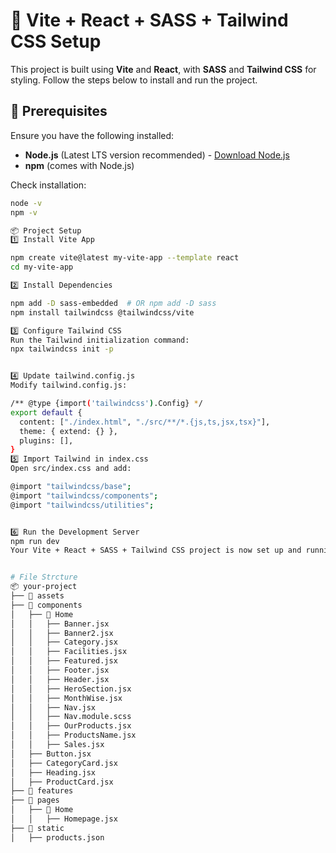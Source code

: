 # 🚀 Vite + React + SASS + Tailwind CSS Setup

This project is built using **Vite** and **React**, with **SASS** and **Tailwind CSS** for styling. Follow the steps below to install and run the project.

## 📌 Prerequisites
Ensure you have the following installed:
- **Node.js** (Latest LTS version recommended) - [Download Node.js](https://nodejs.org/)
- **npm** (comes with Node.js)

Check installation:
```sh
node -v
npm -v

📦 Project Setup
1️⃣ Install Vite App

npm create vite@latest my-vite-app --template react
cd my-vite-app

2️⃣ Install Dependencies

npm add -D sass-embedded  # OR npm add -D sass
npm install tailwindcss @tailwindcss/vite

3️⃣ Configure Tailwind CSS
Run the Tailwind initialization command:
npx tailwindcss init -p


4️⃣ Update tailwind.config.js
Modify tailwind.config.js:

/** @type {import('tailwindcss').Config} */
export default {
  content: ["./index.html", "./src/**/*.{js,ts,jsx,tsx}"],
  theme: { extend: {} },
  plugins: [],
}
5️⃣ Import Tailwind in index.css
Open src/index.css and add:

@import "tailwindcss/base";
@import "tailwindcss/components";
@import "tailwindcss/utilities";


6️⃣ Run the Development Server
npm run dev
Your Vite + React + SASS + Tailwind CSS project is now set up and running! 🚀


# File Strcture
📦 your-project
├── 📂 assets
├── 📂 components
│   ├── 📂 Home
│   │   ├── Banner.jsx
│   │   ├── Banner2.jsx
│   │   ├── Category.jsx
│   │   ├── Facilities.jsx
│   │   ├── Featured.jsx
│   │   ├── Footer.jsx
│   │   ├── Header.jsx
│   │   ├── HeroSection.jsx
│   │   ├── MonthWise.jsx
│   │   ├── Nav.jsx
│   │   ├── Nav.module.scss
│   │   ├── OurProducts.jsx
│   │   ├── ProductsName.jsx
│   │   ├── Sales.jsx
│   ├── Button.jsx
│   ├── CategoryCard.jsx
│   ├── Heading.jsx
│   ├── ProductCard.jsx
├── 📂 features
├── 📂 pages
│   ├── 📂 Home
│   │   ├── Homepage.jsx
├── 📂 static
│   ├── products.json

